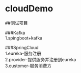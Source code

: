 # cloudDemo  

##测试项目
  
###Kafka  
1.spingboot+kafka  

###SpringCloud  
1.eureka-服务注册  
2.provider-提供服务并注册到eureka  
3.customer-服务消费方